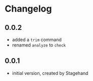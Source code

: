 # Changelog

## 0.0.2

- added a `trim` command
- renamed `analyze` to `check`

## 0.0.1

- initial version, created by Stagehand
